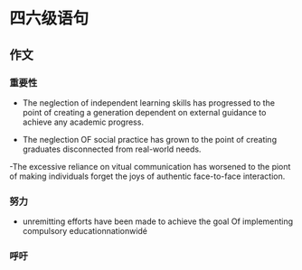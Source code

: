 # 四六级语句

## 作文

### 重要性


- The neglection of independent learning skills has progressed to the point of creating a generation dependent on external guidance to achieve any academic progress.

- The neglection OF social practice has grown to the point of creating graduates disconnected from real-world needs.

-The excessive reliance on vitual communication has worsened to the piont of making individuals forget the joys of authentic face-to-face interaction.


### 努力


- unremitting efforts have been made to achieve the goal Of implementing compulsory educationnationwidé    


### 呼吁